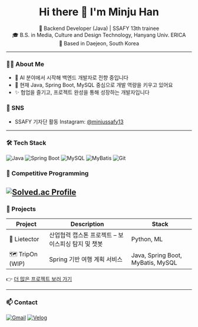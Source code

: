 <h1 align="center">Hi there 👋 I'm Minju Han</h1>

<p align="center">
📌 Backend Developer (Java) | SSAFY 13th trainee <br>
🎓 B.S. in Media, Culture and Design Technology, Hanyang Univ. ERICA <br>
📍 Based in Daejeon, South Korea
</p>

---

### 👩‍💻 About Me
- 🔄 AI 분야에서 시작해 백엔드 개발자로 전향 중입니다
- 🌱 현재 Java, Spring Boot, MySQL 중심으로 개발 역량을 키우고 있어요
- ✨ 협업을 즐기고, 프로젝트 완성을 통해 성장하는 개발자입니다

### 📸 SNS
- SSAFY 기자단 활동 Instagram: [@minjussafy13](https://www.instagram.com/minjussafy13)
  
---

### 🛠️ Tech Stack
![Java](https://img.shields.io/badge/Java-007396?style=flat&logo=java&logoColor=white)
![Spring Boot](https://img.shields.io/badge/Spring%20Boot-6DB33F?style=flat&logo=springboot&logoColor=white)
![MySQL](https://img.shields.io/badge/MySQL-4479A1?style=flat&logo=mysql&logoColor=white)
![MyBatis](https://img.shields.io/badge/MyBatis-4E6E8E?style=flat&logo=databricks&logoColor=white)
![Git](https://img.shields.io/badge/Git-F05032?style=flat&logo=git&logoColor=white)

### 🎯 Competitive Programming
[![Solved.ac Profile](http://mazassumnida.wtf/api/v2/generate_badge?boj=cash0522)](https://solved.ac/cash0522)
---

### 📌 Projects
| Project | Description | Stack |
|--------|-------------|--------|
| 🧠 Lietector | 산업협력 캡스톤 프로젝트 – 보이스피싱 탐지 및 챗봇 | Python, ML |
| 🗺️ TripOn (WIP) | Spring 기반 여행 계획 서비스 | Java, Spring Boot, MyBatis, MySQL |

👉 [더 많은 프로젝트 보러 가기](https://github.com/minju-22?tab=repositories)

---

### 📫 Contact
[![Gmail](https://img.shields.io/badge/Gmail-hmj052266@gmail.com-D14836?style=flat&logo=gmail&logoColor=white)](mailto:hmj052266@gmail.com)
[![Velog](https://img.shields.io/badge/Velog-crh0522-20C997?style=flat&logo=velog&logoColor=white)](https://velog.io/@crh0522)
